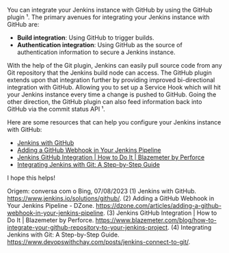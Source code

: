 You can integrate your Jenkins instance with GitHub by using the GitHub plugin ¹. The primary avenues for integrating your Jenkins instance with GitHub are:

- **Build integration**: Using GitHub to trigger builds.
- **Authentication integration**: Using GitHub as the source of authentication information to secure a Jenkins instance.

With the help of the Git plugin, Jenkins can easily pull source code from any Git repository that the Jenkins build node can access. The GitHub plugin extends upon that integration further by providing improved bi-directional integration with GitHub. Allowing you to set up a Service Hook which will hit your Jenkins instance every time a change is pushed to GitHub. Going the other direction, the GitHub plugin can also feed information back into GitHub via the commit status API ¹. 

Here are some resources that can help you configure your Jenkins instance with GitHub:

- [Jenkins with GitHub](https://www.jenkins.io/solutions/github/)
- [Adding a GitHub Webhook in Your Jenkins Pipeline](https://dzone.com/articles/adding-a-github-webhook-in-your-jenkins-pipeline)
- [Jenkins GitHub Integration | How to Do It | Blazemeter by Perforce](https://www.blazemeter.com/blog/how-to-integrate-your-github-repository-to-your-jenkins-project)
- [Integrating Jenkins with Git: A Step-by-Step Guide](https://www.devopswithchay.com/posts/jenkins-connect-to-git/)

I hope this helps!

Origem: conversa com o Bing, 07/08/2023
(1) Jenkins with GitHub. https://www.jenkins.io/solutions/github/.
(2) Adding a GitHub Webhook in Your Jenkins Pipeline - DZone. https://dzone.com/articles/adding-a-github-webhook-in-your-jenkins-pipeline.
(3) Jenkins GitHub Integration | How to Do It | Blazemeter by Perforce. https://www.blazemeter.com/blog/how-to-integrate-your-github-repository-to-your-jenkins-project.
(4) Integrating Jenkins with Git: A Step-by-Step Guide. https://www.devopswithchay.com/posts/jenkins-connect-to-git/.